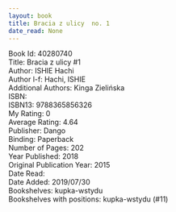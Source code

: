 ```yaml
---
layout: book
title: Bracia z ulicy  no. 1
date_read: None
---
```


Book Id: 40280740<br />
Title: Bracia z ulicy #1<br />
Author: ISHIE Hachi<br />
Author l-f: Hachi, ISHIE<br />
Additional Authors: Kinga Zielińska<br />
ISBN: <br />
ISBN13: 9788365856326<br />
My Rating: 0<br />
Average Rating: 4.64<br />
Publisher: Dango<br />
Binding: Paperback<br />
Number of Pages: 202<br />
Year Published: 2018<br />
Original Publication Year: 2015<br />
Date Read: <br />
Date Added: 2019/07/30<br />
Bookshelves: kupka-wstydu<br />
Bookshelves with positions: kupka-wstydu (#11)<br />

